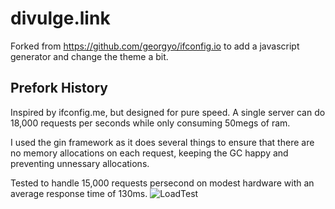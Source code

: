 
# divulge.link

Forked from https://github.com/georgyo/ifconfig.io to add a javascript generator and change the theme a bit.

## Prefork History 

Inspired by ifconfig.me, but designed for pure speed. A single server can do 18,000 requests per seconds while only consuming 50megs of ram.

I used the gin framework as it does several things to ensure that there are no memory allocations on each request, keeping the GC happy and preventing unnessary allocations.

Tested to handle 15,000 requests persecond on modest hardware with an average response time of 130ms.
![LoadTest](http://i.imgur.com/xgR4u1e.png)
